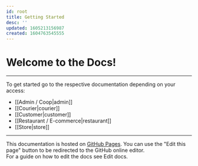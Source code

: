 ```yaml
---
id: root
title: Getting Started
desc: ''
updated: 1605213156987
created: 1604763545555
---
```


<link rel="stylesheet" href="https://stackpath.bootstrapcdn.com/bootstrap/4.5.0/css/bootstrap.min.css" integrity="sha384-9aIt2nRpC12Uk9gS9baDl411NQApFmC26EwAOH8WgZl5MYYxFfc+NcPb1dKGj7Sk" crossorigin="anonymous">
<script src="https://code.jquery.com/jquery-3.5.1.slim.min.js" integrity="sha384-DfXdz2htPH0lsSSs5nCTpuj/zy4C+OGpamoFVy38MVBnE+IbbVYUew+OrCXaRkfj" crossorigin="anonymous"></script>
<script src="https://cdn.jsdelivr.net/npm/popper.js@1.16.0/dist/umd/popper.min.js" integrity="sha384-Q6E9RHvbIyZFJoft+2mJbHaEWldlvI9IOYy5n3zV9zzTtmI3UksdQRVvoxMfooAo" crossorigin="anonymous"></script>
<script src="https://stackpath.bootstrapcdn.com/bootstrap/4.5.0/js/bootstrap.min.js" integrity="sha384-OgVRvuATP1z7JjHLkuOU7Xw704+h835Lr+6QL9UvYjZE3Ipu6Tp75j7Bh/kR0JKI" crossorigin="anonymous"></script>

# Welcome to the Docs!

---

To get started go to the respective documentation depending on your access:

- [[Admin / Coop|admin]]
- [[Courier|courier]]
- [[Customer|customer]]
- [[Restaurant / E-commerce|restaurant]]
- [[Store|store]]

---

<div class="alert alert-success" role="alert">
This documentation is hosted on <a class="alert-link" href="https://pages.github.com/">GitHub Pages</a>. 
You can use the "Edit this page" button to be redirected to the GitHub online editor.<br>
For a guide on how to edit the docs see Edit docs.
</div>
